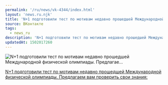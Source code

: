 ```yaml
---
permalink: '/ru/news/vk-4344/index.html'
layout: 'news.ru.njk'
title: 'N+1 подготовили тест по мотивам недавно прошедшей Международной физической олимпиады. Предлагае'
source: ВКонтакте
tags:
  - news_ru
description: 'N+1 подготовили тест по мотивам недавно прошедшей Международной физической олимпиады. Предлагае…'
updatedAt: 1502017260
---
```

![N+1 подготовили тест по мотивам недавно прошедшей Международной физической олимпиады. Предлагае…](https://sun9-39.userapi.com/c621700/v621700071/d9fa/Ay5GVeAH9iE.jpg)

[N+1 подготовили тест по мотивам недавно прошедшей Международной физической олимпиады. Предлагаем вам проверить свои знания:](https://nplus1.ru/news/2017/08/04/ipho)

